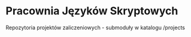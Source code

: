 # Pracownia Języków Skryptowych

 Repozytoria projektów zaliczeniowych - submoduły w katalogu /projects 
